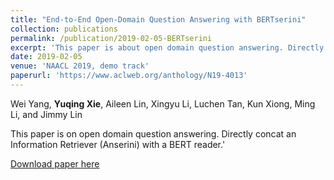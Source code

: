 ```yaml
---
title: "End-to-End Open-Domain Question Answering with BERTserini"
collection: publications
permalink: /publication/2019-02-05-BERTserini
excerpt: 'This paper is about open domain question answering. Directly concat an Information Retriever (Anserini) with a BERT reader.'
date: 2019-02-05
venue: 'NAACL 2019, demo track'
paperurl: 'https://www.aclweb.org/anthology/N19-4013'
---
```


Wei Yang, **Yuqing Xie**, Aileen Lin, Xingyu Li, Luchen Tan, Kun Xiong, Ming Li, and Jimmy Lin

This paper is on open domain question answering. Directly concat an Information Retriever (Anserini) with a BERT reader.'

[Download paper here](https://www.aclweb.org/anthology/N19-4013.pdf)

